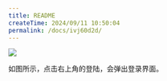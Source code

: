 ```yaml
---
title: README
createTime: 2024/09/11 10:50:04
permalink: /docs/ivj60d2d/
---
```

![](1.png)

如图所示，点击右上角的登陆，会弹出登录界面。
